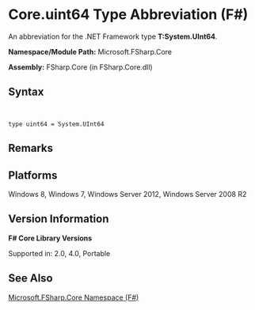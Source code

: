 # Core.uint64 Type Abbreviation (F#)

An abbreviation for the .NET Framework type **T:System.UInt64**.

**Namespace/Module Path:** Microsoft.FSharp.Core

**Assembly:** FSharp.Core (in FSharp.Core.dll)


## Syntax


```


type uint64 = System.UInt64

```



## Remarks

## Platforms
Windows 8, Windows 7, Windows Server 2012, Windows Server 2008 R2


## Version Information
**F# Core Library Versions**

Supported in: 2.0, 4.0, Portable




## See Also
[Microsoft.FSharp.Core Namespace &#40;F&#35;&#41;](Microsoft.FSharp.Core-Namespace-%5BFSharp%5D.md)

